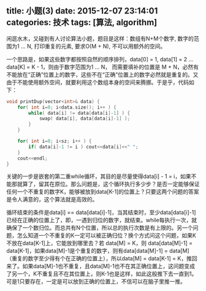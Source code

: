 title: 小题(3)
date: 2015-12-07 23:14:01
categories: 技术
tags: [算法, algorithm]
---

闲逛水木，又碰到有人讨论算法小题，题目是这样：数组有N+M个数字, 数字的范围为1 ... N, 打印重复的元素, 要求O(M + N), 不可以用额外的空间。

<!-- more -->

一个思路是，如果这些数字都按照自然的顺序排列，data[0] = 1, data[1] = 2 ... data[K] = K - 1，则由于数字范围为1 ... N， 而需要填补的位置是 M + N，必然有不能放在“正确”位置上的数字，这些不在“正确”位置上的数字必然就是重复的。又由于不能使用额外空间，就要利用这个数组本身的空间来腾挪。于是乎，代码如下：

```cpp
void printDup(vector<int>& data) {
    for( int i=0; i<data.size(); i++ ) {
        while( data[i] != data[data[i]-1] ) {
            swap( data[i], data[data[i]-1] );
        }
    }

    for( int i=0; i<sz; i++ ) {
        if( data[i]-1 != i ) cout<<data[i]<<" ";
    }
    cout<<endl;
}

```
关键的一步是嵌套的第二重while循环，其目的是尽量使得data[i] - 1 = i，如果不能那就算了，留其在原位。那么问题是，这个循环执行多少步？是否一定能够保证任何一个不重复的数字K，能够被放到data[K-1]的位置上？只要这两个问题的答案是令人满意的，这个算法就是高效的。

循环结束的条件是data[i] == data[data[i]-1]，当其结束时，至少data[data[i]-1]已经在正确的位置上了，即，一遇到归位的数字，就结束。while每执行一次，就确保了一个数归位。而总共有N个位置，所以总的执行次数是有上限的。另一个问题，怎么知道一个不重复的K一定可以被正确归位？换个方式问这个问题，如果K不放在data[K-1]上，它能放到哪里去？若 data[M] = K，则 data[data[M]-1] = data[K-1]，如果data[M]-1是个重复的数字，则有data[data[M]-1] = data[M]（重复的数字至少得有个在正确的位置上），所以data[M] = data[K-1] = K，推回来了。如果data[M]-1也不重复，且data[M]-1也不在其正确位置上，这问题变成了另一个，K不重复且不在其位置上，则K-1也是这样，如此这般推下去一直到1。可是1只要存在，一定是可以放到正确的位置上，不信可以在脑子里推一推。

